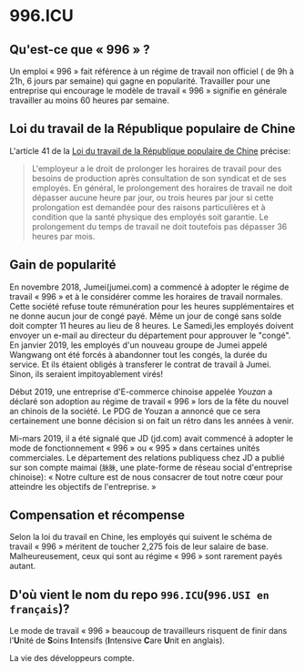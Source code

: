 996.ICU
===

## Qu'est-ce que « 996 » ?

Un emploi « 996 » fait référence à un régime de travail non officiel ( de 9h à 21h, 6 jours par semaine) qui gagne en popularité.
Travailler pour une entreprise qui encourage le modèle de travail « 996 » signifie en générale travailler au moins 60 heures par semaine.

## Loi du travail de la République populaire de Chine
L'article 41 de la [Loi du travail de la République populaire de Chine](http://www.china.org.cn/living_in_china/abc/2009-07/15/content_18140508.htm) précise:

> L'employeur a le droit de prolonger les horaires de travail pour des besoins de production après consultation de son syndicat et de ses employés. En général, le prolongement des horaires de travail ne doit dépasser aucune heure par jour, ou trois heures par jour si cette prolongation est demandée pour des raisons particulières et à condition que la santé physique des employés soit garantie. Le prolongement du temps de travail ne doit toutefois pas dépasser 36 heures par mois.

## Gain de popularité

En novembre 2018, Jumei(jumei.com) a commencé à adopter le régime de travail « 996 » et à le considérer comme les horaires de travail normales. Cette société refuse toute rémunération pour les heures supplémentaires et ne donne aucun jour de congé payé. Même un jour de congé sans solde doit compter 11 heures au lieu de 8 heures. Le Samedi,les employés doivent envoyer un e-mail au directeur du département pour approuver le "congé". En janvier 2019, les employés d'un nouveau groupe de Jumei appelé Wangwang ont été forcés à abandonner tout les congés, la durée du service. Et ils étaient obligés à transferer le contrat de travail à Jumei. Sinon, ils seraient impitoyablement virés!

Début 2019, une entreprise d'E-commerce chinoise appelée _Youzan_ a déclaré son adoption au régime de travail « 996 » lors de la fête du nouvel an chinois de la société. Le PDG de Youzan a annoncé que ce sera certainement une bonne décision si on fait un rétro dans les années à venir.

Mi-mars 2019, il a été signalé que JD (jd.com) avait commencé à adopter le mode de fonctionnement « 996 » ou « 995 » dans certaines unités commerciales. Le département des relations publiquess chez JD a publié sur son compte maimai (`脉脉`, une plate-forme de réseau social d'entreprise chinoise): « Notre culture est de nous consacrer de tout notre cœur pour atteindre les objectifs de l'entreprise. »

## Compensation et récompense

Selon la loi du travail en Chine, les employés qui suivent le schéma de travail « 996 » méritent de toucher 2,275 fois de leur salaire de base. Malheureusement, ceux qui sont au régime « 996 » sont rarement payés autant.

## D'où vient le nom du repo `996.ICU`(`996.USI en français`)?

Le mode de travail « 996 » beaucoup de travailleurs risquent de finir dans l'**U**nité de **S**oins **I**ntensifs (**I**ntensive **C**are **U**nit en anglais).

La vie des développeurs compte.
